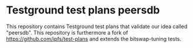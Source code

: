 # Testground test plans peersdb

This repository contains Testground test plans that validate our idea called "peersdb". 
This repository is furthermore a fork of https://github.com/ipfs/test-plans and extends the bitswap-tuning tests.